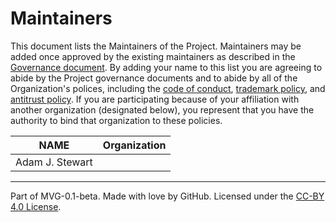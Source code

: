 # Maintainers

This document lists the Maintainers of the Project. Maintainers may be added once approved by the existing maintainers as described in the [Governance document](./GOVERNANCE.md). By adding your name to this list you are agreeing to abide by the Project governance documents and to abide by all of the Organization's polices, including the [code of conduct](https://github.com/adamjstewart/torchgeo-governance/blob/main/CODE-OF-CONDUCT.md), [trademark policy](https://github.com/adamjstewart/torchgeo-governance/blob/main/TRADEMARKS.md), and [antitrust policy](https://github.com/adamjstewart/torchgeo-governance/blob/main/ANTITRUST.md). If you are participating because of your affiliation with another organization (designated below), you represent that you have the authority to bind that organization to these policies.

| **NAME**        | **Organization** |
| --------------- | ---------------- |
| Adam J. Stewart |                  |

---

Part of MVG-0.1-beta.
Made with love by GitHub. Licensed under the [CC-BY 4.0 License](https://creativecommons.org/licenses/by/4.0/).
